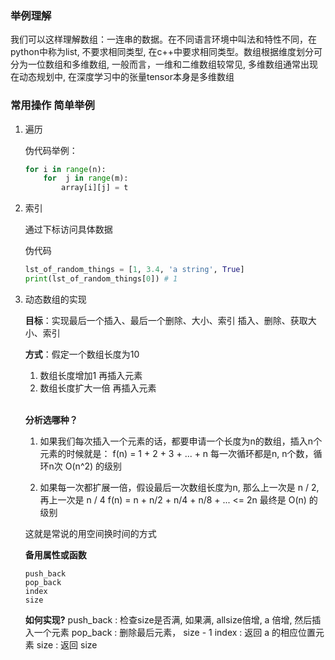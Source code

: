 
### 举例理解

我们可以这样理解数组：一连串的数据。在不同语言环境中叫法和特性不同，在python中称为list, 不要求相同类型, 在c++中要求相同类型。数组根据维度划分可分为一位数组和多维数组, 一般而言，一维和二维数组较常见, 多维数组通常出现在动态规划中, 在深度学习中的张量tensor本身是多维数组

### 常用操作 简单举例

1. 遍历

	伪代码举例：
	```python
	for i in range(n):
	    for  j in range(m):
	        array[i][j] = t
	```

2. 索引

	通过下标访问具体数据
	
	伪代码
	```python
	lst_of_random_things = [1, 3.4, 'a string', True]
	print(lst_of_random_things[0]) # 1
	```

3. 动态数组的实现

	__目标__：实现最后一个插入、最后一个删除、大小、索引 插入、删除、获取大小、索引
	
	__方式__：假定一个数组长度为10
	1) 数组长度增加1 再插入元素
	2) 数组长度扩大一倍 再插入元素
	<br>

	__分析选哪种？__
	1) 如果我们每次插入一个元素的话，都要申请一个长度为n的数组，插入n个元素的时候就是：
	f(n) = 1 + 2 + 3 + ... + n 每一次循环都是n, n个数，循环n次 O(n^2) 的级别
	
	2) 如果每一次都扩展一倍，假设最后一次数组长度为n, 那么上一次是 n / 2, 再上一次是 n / 4
	f(n) = n + n/2 + n/4 + n/8 + ... <= 2n 最终是 O(n) 的级别
	
	这就是常说的用空间换时间的方式

	__备用属性或函数__
	```
	push_back
	pop_back
	index
	size
	```
	__如何实现?__
	push_back : 检查size是否满, 如果满, allsize倍增, a 倍增, 然后插入一个元素
	pop_back : 删除最后元素， size - 1
	index : 返回 a 的相应位置元素
	size : 返回 size
	
